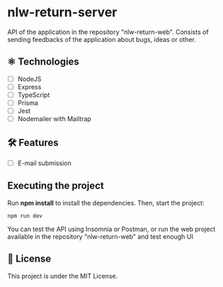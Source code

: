 # nlw-return-server
API of the application in the repository "nlw-return-web". Consists of sending feedbacks of the application about bugs, ideas or other.

## ⚛ Technologies
- [ ] NodeJS
- [ ] Express
- [ ] TypeScript
- [ ] Prisma
- [ ] Jest
- [ ] Nodemailer with Mailtrap

## 🛠 Features
- [ ] E-mail submission

## Executing the project
Run **npm install** to install the dependencies. Then, start the project:
```
npm run dev
```
You can test the API using Insomnia or Postman, or run the web project available in the repository "nlw-return-web" and test enough UI

## 📑 License
This project is under the MIT License.
